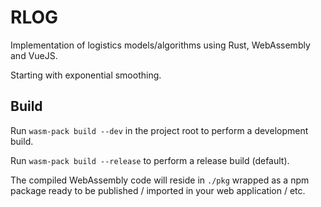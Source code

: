 # RLOG

Implementation of logistics models/algorithms using Rust, WebAssembly and VueJS.

Starting with exponential smoothing.

## Build

Run `wasm-pack build --dev` in the project root to perform a development build.

Run `wasm-pack build --release` to perform a release build (default).

The compiled WebAssembly code will reside in `./pkg` wrapped as a npm package ready to be published / imported in your web application / etc.
